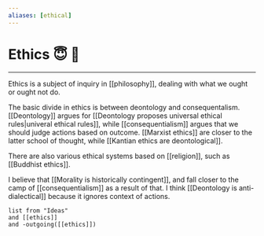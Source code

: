 ```yaml
---
aliases: [ethical]
---
```

# Ethics 😇 👿
---
Ethics is a subject of inquiry in [[philosophy]], dealing with what we ought or ought not do. 

The basic divide in ethics is between deontology and consequentalism. [[Deontology]] argues for [[Deontology proposes universal ethical rules|univeral ethical rules]], while [[consequentialism]] argues that we should judge actions based on outcome. [[Marxist ethics]] are closer to the latter school of thought, while [[Kantian ethics are deontological]]. 

There are also various ethical systems based on [[religion]], such as [[Buddhist ethics]]. 

I believe that [[Morality is historically contingent]], and fall closer to the camp of [[consequentialism]] as a result of that. I think [[Deontology is anti-dialectical]] because it ignores context of actions. 

```dataview
list from "Ideas"
and [[ethics]]
and -outgoing([[ethics]])
```

 
